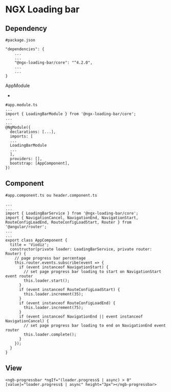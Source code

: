 # NGX Loading bar

## Dependency

    #package.json

    "dependencies": {
        ...
        ...
        "@ngx-loading-bar/core": "^4.2.0",
        ...
        ...
    }

AppModule

-

    #app.module.ts
    ...
    import { LoadingBarModule } from '@ngx-loading-bar/core';
    ...
    ...
    @NgModule({
      declarations: [...],
      imports: [
      ...
      LoadingBarModule
      ...
      ],
      providers: [],
      bootstrap: [AppComponent],
    })

## Component

    #app.component.ts ou header.component.ts

    ...
    ...
    import { LoadingBarService } from '@ngx-loading-bar/core';
    import { NavigationCancel, NavigationEnd, NavigationStart, RouteConfigLoadEnd, RouteConfigLoadStart, Router } from '@angular/router';
    ...
    ...
    export class AppComponent {
      title = 'Viodiz';
      constructor(private loader: LoadingBarService, private router: Router) {
        // page progress bar percentage
        this.router.events.subscribe(event => {
          if (event instanceof NavigationStart) {
            // set page progress bar loading to start on NavigationStart event router
            this.loader.start();
          }
          if (event instanceof RouteConfigLoadStart) {
            this.loader.increment(35);
          }
          if (event instanceof RouteConfigLoadEnd) {
            this.loader.increment(75);
          }
          if (event instanceof NavigationEnd || event instanceof NavigationCancel) {
            // set page progress bar loading to end on NavigationEnd event router
            this.loader.complete();
          }
        });
      }
    }

## View

    <ngb-progressbar *ngIf="(loader.progress$ | async) > 0" [value]="loader.progress$ | async" height="3px"></ngb-progressbar>
